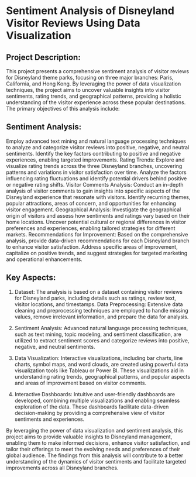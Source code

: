 # Sentiment Analysis of Disneyland Visitor Reviews Using Data Visualization

## Project Description:
This project presents a comprehensive sentiment analysis of visitor reviews for Disneyland theme parks, focusing on three major branches: Paris, California, and Hong Kong. By leveraging the power of data visualization techniques, the project aims to uncover valuable insights into visitor sentiments, rating trends, and geographical patterns, providing a holistic understanding of the visitor experience across these popular destinations.
The primary objectives of this analysis include:

## Sentiment Analysis:

Employ advanced text mining and natural language processing techniques to analyze and categorize visitor reviews into positive, negative, and neutral sentiments. Identify the key factors contributing to positive and negative experiences, enabling targeted improvements.
Rating Trends: Explore and visualize rating trends across the three Disneyland branches, uncovering patterns and variations in visitor satisfaction over time. Analyze the factors influencing rating fluctuations and identify potential drivers behind positive or negative rating shifts.
Visitor Comments Analysis: Conduct an in-depth analysis of visitor comments to gain insights into specific aspects of the Disneyland experience that resonate with visitors. Identify recurring themes, popular attractions, areas of concern, and opportunities for enhancing visitor engagement.
Geographical Analysis: Investigate the geographical origin of visitors and assess how sentiments and ratings vary based on their home locations. Uncover potential cultural or regional differences in visitor preferences and experiences, enabling tailored strategies for different markets.
Recommendations for Improvement: Based on the comprehensive analysis, provide data-driven recommendations for each Disneyland branch to enhance visitor satisfaction. Address specific areas of improvement, capitalize on positive trends, and suggest strategies for targeted marketing and operational enhancements.

## Key Aspects:

1. Dataset: The analysis is based on a dataset containing visitor reviews for Disneyland parks, including details such as ratings, review text, visitor locations, and timestamps.
Data Preprocessing: Extensive data cleaning and preprocessing techniques are employed to handle missing values, remove irrelevant information, and prepare the data for analysis.

2. Sentiment Analysis: Advanced natural language processing techniques, such as text mining, topic modeling, and sentiment classification, are utilized to extract sentiment scores and categorize reviews into positive, negative, and neutral sentiments.
3. Data Visualization: Interactive visualizations, including bar charts, line charts, symbol maps, and word clouds, are created using powerful data visualization tools like Tableau or Power BI. These visualizations aid in understanding rating trends, geographical patterns, and popular aspects and areas of improvement based on visitor comments.
4. Interactive Dashboards: Intuitive and user-friendly dashboards are developed, combining multiple visualizations and enabling seamless exploration of the data. These dashboards facilitate data-driven decision-making by providing a comprehensive view of visitor sentiments and experiences.

By leveraging the power of data visualization and sentiment analysis, this project aims to provide valuable insights to Disneyland management, enabling them to make informed decisions, enhance visitor satisfaction, and tailor their offerings to meet the evolving needs and preferences of their global audience. The findings from this analysis will contribute to a better understanding of the dynamics of visitor sentiments and facilitate targeted improvements across all Disneyland branches.
